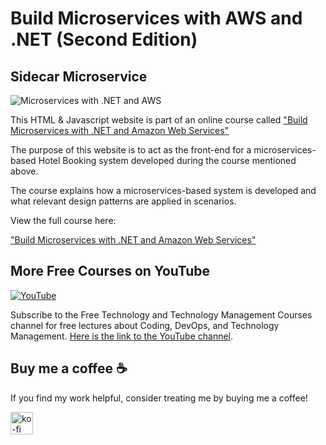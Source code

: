 # Build Microservices with AWS and .NET (Second Edition)
## Sidecar Microservice


![Microservices with .NET and AWS ](https://img-b.udemycdn.com/course/750x422/2080118_8bbf_8.jpg "Microservices with .NET and AWS")



This HTML & Javascript website is part of an online course called ["Build Microservices with .NET and Amazon Web Services"](https://www.udemy.com/course/build-microservices-with-aspnet-core-amazon-web-services/?referralCode=B288BF33506B34292176)

The purpose of this website is to act as the front-end for a microservices-based Hotel Booking system developed during the course mentioned above. 

The course explains how a microservices-based system is developed and what relevant design patterns are applied in scenarios.

View the full course here:

["Build Microservices with .NET and Amazon Web Services"](https://www.udemy.com/course/build-microservices-with-aspnet-core-amazon-web-services/?referralCode=B288BF33506B34292176)

## More Free Courses on YouTube

[![YouTube](https://img.shields.io/badge/YouTube-Subscribe-red?style=flat&logo=youtube)](http://www.youtube.com/@FreeTechnologyLectures)

Subscribe to the Free Technology and Technology Management Courses channel for free lectures about Coding, DevOps, and Technology Management. [Here is the link to the YouTube channel](http://www.youtube.com/@FreeTechnologyLectures).


## Buy me a coffee ☕

If you find my work helpful, consider treating me by buying me a coffee!

<a href="https://ko-fi.com/arefkarimi"><img src="https://storage.ko-fi.com/cdn/kofi2.png?v=3" alt="ko-fi" height="36"></a>
